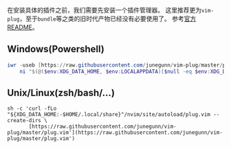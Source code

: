 在安装具体的插件之前，我们需要先安装一个插件管理器。
这里推荐更为`vim-plug`，至于`bundle`等之类的旧时代产物已经没有必要使用了。
参考[官方README](https://github.com/junegunn/vim-plug)。

## Windows(Powershell)
```powershell
iwr -useb [https://raw.githubusercontent.com/junegunn/vim-plug/master/plug.vim](https://raw.githubusercontent.com/junegunn/vim-plug/master/plug.vim) |`
    ni "$(@($env:XDG_DATA_HOME, $env:LOCALAPPDATA)[$null -eq $env:XDG_DATA_HOME])/nvim-data/site/autoload/plug.vim" -Force
```

## Unix/Linux(zsh/bash/...)
```shell
sh -c 'curl -fLo "${XDG_DATA_HOME:-$HOME/.local/share}"/nvim/site/autoload/plug.vim --create-dirs \
       [https://raw.githubusercontent.com/junegunn/vim-plug/master/plug.vim'](https://raw.githubusercontent.com/junegunn/vim-plug/master/plug.vim')
```
